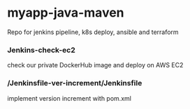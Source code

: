 # myapp-java-maven
Repo for jenkins pipeline, k8s deploy, ansible and terraform

### Jenkins-check-ec2
check our private DockerHub image and deploy on AWS EC2

### /Jenkinsfile-ver-increment/Jenkinsfile
implement version increment with pom.xml

